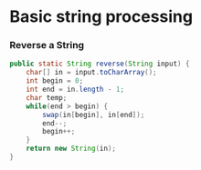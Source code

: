# Basic string processing

### Reverse a String

```java
public static String reverse(String input) {
    char[] in = input.toCharArray();
    int begin = 0;
    int end = in.length - 1;
    char temp;
    while(end > begin) {
    	swap(in[begin], in[end]);
        end--;
        begin++;
    }
    return new String(in);
}
```